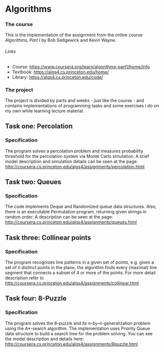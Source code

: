 # Algorithms

### The course
This is the implementation of the assignment from the online course _Algorithms, Part I_ by Bob Sedgewick and Kevin Wayne.
###### Links
- Course: https://www.coursera.org/learn/algorithms-part1/home/info
- Textbook: https://algs4.cs.princeton.edu/home/
- Library: https://algs4.cs.princeton.edu/code/

### The project
The project is divided by parts and weeks - just like the course - and contains
implementations of programming tasks and some exercises I do on my own while learning
lecture material.

## Task one: Percolation

### Specification
The program solves a percolation problem and measures probability threshold for the percolation system
via Monte Carlo simulation.
A brief model description and simulation details can be seen at the page:
http://coursera.cs.princeton.edu/algs4/assignments/percolation.html

## Task two: Queues

### Specification
The code implements Deque and Randomized queue data structures.
Also, there is an executable Permutation program, returning given strings
in random order.
A description can be seen at the page:
http://coursera.cs.princeton.edu/algs4/assignments/queues.html

## Task three: Collinear points

### Specification
The program recognizes line patterns in a given set of points, e.g. given a set of _n_ distinct
points in the plane, the algorithm finds every (maximal) line segment that connects a subset
of 4 or more of the points.
For more detail description refer to
http://coursera.cs.princeton.edu/algs4/assignments/collinear.html

## Task four: 8-Puzzle

### Specification
The program solves the 8-puzzle and its n-by-n-generalization problem using the A*-search algorithm.
The implementation uses Priority Queue data structure to build a search tree for the problem solving.
You can see the model description and details here:
http://coursera.cs.princeton.edu/algs4/assignments/8puzzle.html

